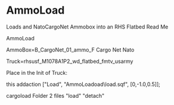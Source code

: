 # AmmoLoad
Loads and NatoCargoNet Ammobox into an RHS Flatbed
Read Me

AmmoLoad

AmmoBox=B_CargoNet_01_ammo_F   Cargo Net Nato

Truck=rhsusf_M1078A1P2_wd_flatbed_fmtv_usarmy

Place in the Init of Truck:

this addaction ["Load", "AmmoLoadoad\load.sqf", [0,-1.0,0.5]];


cargoload Folder 2 files "load" "detach"
